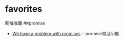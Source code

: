 # favorites
网址收藏
##promise
* [We have a problem with promises](http://pouchdb.com/2015/05/18/we-have-a-problem-with-promises.html?utm_source=javascriptweekly&utm_medium=email)
--promise常见问题
